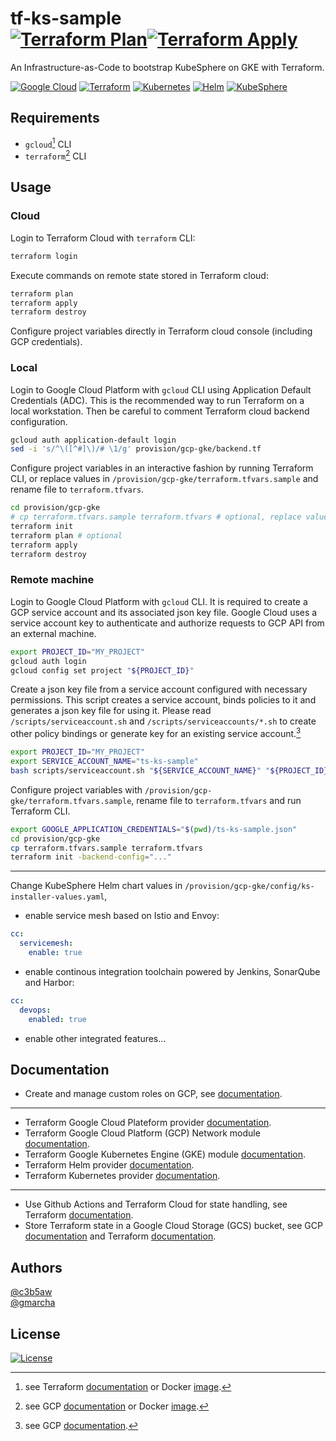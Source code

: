 # tf-ks-sample <br> [![Terraform Plan](https://github.com/gmarcha/tf-ks-sample/actions/workflows/terraform-plan.yaml/badge.svg)](https://github.com/gmarcha/tf-ks-sample/actions/workflows/terraform-plan.yaml)[![Terraform Apply](https://github.com/gmarcha/tf-ks-sample/actions/workflows/terraform-apply.yaml/badge.svg)](https://github.com/gmarcha/tf-ks-sample/actions/workflows/terraform-apply.yaml)

An Infrastructure-as-Code to bootstrap KubeSphere on GKE with Terraform.

[![Google Cloud](https://img.shields.io/badge/GCP-%234285F4.svg?style=for-the-badge&logo=google-cloud&logoColor=white)](https://cloud.google.com/docs?hl=fr)
[![Terraform](https://img.shields.io/badge/terraform-%235835CC.svg?style=for-the-badge&logo=terraform&logoColor=white)](https://developer.hashicorp.com/terraform)
[![Kubernetes](https://img.shields.io/badge/kubernetes-%23326ce5.svg?style=for-the-badge&logo=kubernetes&logoColor=white)](https://kubernetes.io/docs/home/)
[![Helm](https://img.shields.io/badge/helm-%23267a9e.svg?style=for-the-badge&logo=helm&logoColor=white)](https://helm.sh/docs/)
[![KubeSphere](https://img.shields.io/badge/kubesphere-%2351b484.svg?style=for-the-badge&logo=kubernetes&logoColor=white)](https://www.kubesphere.io/docs/v3.3/)

## Requirements

- `gcloud`[^1] CLI
- `terraform`[^2] CLI

## Usage

### Cloud

Login to Terraform Cloud with `terraform` CLI:

```bash
terraform login
```

Execute commands on remote state stored in Terraform cloud:

```bash
terraform plan
terraform apply
terraform destroy
```

Configure project variables directly in Terraform cloud console (including GCP credentials).

### Local

Login to Google Cloud Platform with `gcloud` CLI using Application Default Credentials (ADC). This is the recommended way to run Terraform on a local workstation. Then be careful to comment Terraform cloud backend configuration.

```bash
gcloud auth application-default login
sed -i 's/^\([^#]\)/# \1/g' provision/gcp-gke/backend.tf
```

Configure project variables in an interactive fashion by running Terraform CLI, or replace values in `/provision/gcp-gke/terraform.tfvars.sample` and rename file to `terraform.tfvars`. 

```bash
cd provision/gcp-gke
# cp terraform.tfvars.sample terraform.tfvars # optional, replace values
terraform init
terraform plan # optional
terraform apply
terraform destroy
```

### Remote machine

Login to Google Cloud Platform with `gcloud` CLI. It is required to create a GCP service account and its associated json key file. Google Cloud uses a service account key to authenticate and authorize requests to GCP API from an external machine.

```bash
export PROJECT_ID="MY_PROJECT"
gcloud auth login
gcloud config set project "${PROJECT_ID}"
```

Create a json key file from a service account configured with necessary permissions. This script creates a service account, binds policies to it and generates a json key file for using it. Please read `/scripts/serviceaccount.sh` and `/scripts/serviceaccounts/*.sh` to create other policy bindings or generate key for an existing service account.[^3]

```bash
export PROJECT_ID="MY_PROJECT"
export SERVICE_ACCOUNT_NAME="ts-ks-sample"
bash scripts/serviceaccount.sh "${SERVICE_ACCOUNT_NAME}" "${PROJECT_ID}"
```

Configure project variables with `/provision/gcp-gke/terraform.tfvars.sample`, rename file to `terraform.tfvars` and run Terraform CLI.

```bash
export GOOGLE_APPLICATION_CREDENTIALS="$(pwd)/ts-ks-sample.json"
cd provision/gcp-gke
cp terraform.tfvars.sample terraform.tfvars
terraform init -backend-config="..."
```

---

Change KubeSphere Helm chart values in `/provision/gcp-gke/config/ks-installer-values.yaml`,
- enable service mesh based on Istio and Envoy:
```yaml
cc:
  servicemesh:
    enable: true
```
- enable continous integration toolchain powered by Jenkins, SonarQube and Harbor:
```yaml
cc:
  devops:
    enabled: true
```
- enable other integrated features...

## Documentation

- Create and manage custom roles on GCP, see [documentation](https://cloud.google.com/iam/docs/creating-custom-roles).

---

- Terraform Google Cloud Plateform provider [documentation](https://registry.terraform.io/providers/hashicorp/google/latest/docs).
- Terraform Google Cloud Platform (GCP) Network module [documentation](https://registry.terraform.io/modules/terraform-google-modules/network/google/latest).
- Terraform Google Kubernetes Engine (GKE) module [documentation](https://registry.terraform.io/modules/terraform-google-modules/kubernetes-engine/google/latest).
- Terraform Helm provider [documentation](https://registry.terraform.io/providers/hashicorp/helm/latest/docs).
- Terraform Kubernetes provider [documentation](https://registry.terraform.io/providers/hashicorp/kubernetes/latest/docs).

---

- Use Github Actions and Terraform Cloud for state handling, see Terraform [documentation](https://developer.hashicorp.com/terraform/tutorials/automation/github-actions).
- Store Terraform state in a Google Cloud Storage (GCS) bucket, see GCP [documentation](https://cloud.google.com/docs/terraform/resource-management/store-state) and Terraform [documentation](https://developer.hashicorp.com/terraform/language/settings/backends/gcs).

## Authors

[@c3b5aw](https://github.com/c3b5aw)\
[@gmarcha](https://github.com/gmarcha)

## License

[![License](https://img.shields.io/badge/License-Apache_2.0-blue.svg)](https://opensource.org/licenses/Apache-2.0)

[^1]: see Terraform [documentation](https://developer.hashicorp.com/terraform/downloads) or Docker [image](https://hub.docker.com/r/hashicorp/terraform/).
[^2]: see GCP [documentation](https://cloud.google.com/sdk/docs/install) or Docker [image](https://hub.docker.com/r/google/cloud-sdk/).
[^3]: see GCP [documentation](https://cloud.google.com/iam/docs/service-accounts-create).
[^4]: only required to create additional cluster firewall rules.
[^5]: only required to create service account from the module (see module [documentation](https://registry.terraform.io/modules/terraform-google-modules/kubernetes-engine/google/latest#configure-a-service-account)).
